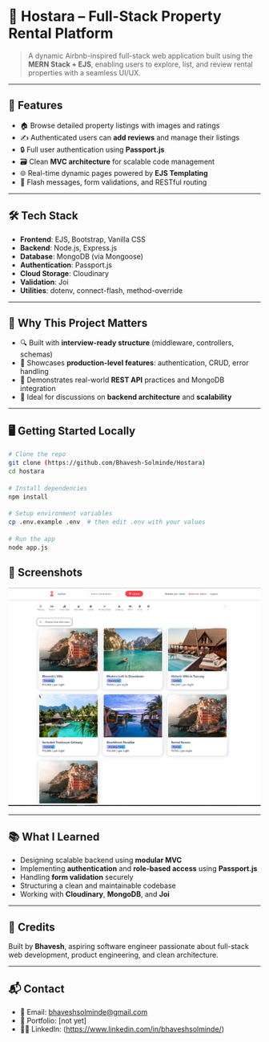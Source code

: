 # 🏡 Hostara – Full-Stack Property Rental Platform

> A dynamic Airbnb-inspired full-stack web application built using the **MERN Stack + EJS**, enabling users to explore, list, and review rental properties with a seamless UI/UX.

---

## 🚀 Features

- 🏠 Browse detailed property listings with images and ratings  
- ✍️ Authenticated users can **add reviews** and manage their listings  
- 🔒 Full user authentication using **Passport.js**  
- 🗃️ Clean **MVC architecture** for scalable code management  
- 🌐 Real-time dynamic pages powered by **EJS Templating**  
- 🌟 Flash messages, form validations, and RESTful routing  

---

## 🛠️ Tech Stack

- **Frontend**: EJS, Bootstrap, Vanilla CSS  
- **Backend**: Node.js, Express.js  
- **Database**: MongoDB (via Mongoose)  
- **Authentication**: Passport.js  
- **Cloud Storage**: Cloudinary  
- **Validation**: Joi  
- **Utilities**: dotenv, connect-flash, method-override  

---

## 🧠 Why This Project Matters

- 🔍 Built with **interview-ready structure** (middleware, controllers, schemas)  
- 🧱 Showcases **production-level features**: authentication, CRUD, error handling  
- 🔗 Demonstrates real-world **REST API** practices and MongoDB integration  
- 🧩 Ideal for discussions on **backend architecture** and **scalability**  

---

## 🖥️ Getting Started Locally

```bash
# Clone the repo
git clone (https://github.com/Bhavesh-Solminde/Hostara)
cd hostara

# Install dependencies
npm install

# Setup environment variables
cp .env.example .env  # then edit .env with your values

# Run the app
node app.js
```
## 📸 Screenshots

![Homepage UI](./public/screenshot.png)

---

## 📚 What I Learned

- Designing scalable backend using **modular MVC**  
- Implementing **authentication** and **role-based access** using **Passport.js**
- Handling **form validation** securely  
- Structuring a clean and maintainable codebase  
- Working with **Cloudinary**, **MongoDB**, and **Joi**  

---

## 📇 Credits

Built by **Bhavesh**, aspiring software engineer passionate about full-stack web development, product engineering, and clean architecture.


---

## 📬 Contact

- 📧 Email: bhaveshsolminde@gmail.com 
- 💼 Portfolio: [not yet]
- 🧑‍💻 LinkedIn: (https://www.linkedin.com/in/bhaveshsolminde/)
